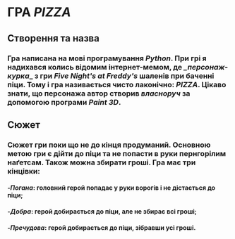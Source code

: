 # ГРА _**PIZZA**_
## Створення та назва
### Гра написана на мові програмування _**Python**_. При грі я надихався колись відомим інтернет-мемом, де *_*персонаж-курка**_ з гри _Five Night's at Freddy's_ шаленів при баченні піци. Тому і гра називається чисто лаконічно: _**PIZZA**_. Цікаво знати, що персонажа автор створив _власноруч_ за допомогою програми _**Paint 3D**_.

## Сюжет
### Сюжет гри поки що не до кінця продуманий. Основною метою гри є дійти до піци та не попасти в руки пернгорілим наґетсам. Також можна збирати гроші. Гра має три кінцівки: 
#### -_**Погана**_: головний герой попадає у руки ворогів і не дістається до піци;
#### -_**Добра**_: герой добирається до піци, але не збирає всі гроші;
#### -_Пречудова_: герой добирається до піци, зібравши усі гроші.




